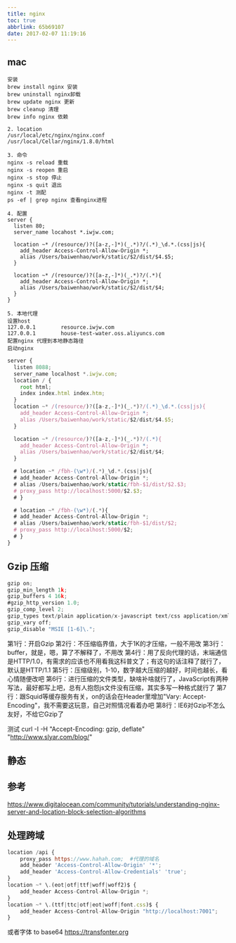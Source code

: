 ```yaml
---
title: nginx
toc: true
abbrlink: 65b69107
date: 2017-02-07 11:19:16
---
```


## mac
```
安装
brew install nginx 安装
brew uninstall nginx卸载
brew update nginx 更新
brew cleanup 清理
brew info nginx 依赖

2. location
/usr/local/etc/nginx/nginx.conf
/usr/local/Cellar/nginx/1.8.0/html

3. 命令
nginx -s reload 重载
nginx -s reopen 重启
nginx -s stop 停止
nginx -s quit 退出
nginx -t 测配
ps -ef | grep nginx 查看nginx进程

4. 配置
server {
  listen 80;
  server_name locahost *.iwjw.com;

  location ~* /(resource/)?([a-z,-]*)(_.*)?/(.*)_\d.*.(css|js){
    add_header Access-Control-Allow-Origin *;
    alias /Users/baiwenhao/work/static/$2/dist/$4.$5;
  }

  location ~* /(resource/)?([a-z,-]*)(_.*)?/(.*){
    add_header Access-Control-Allow-Origin *;
    alias /Users/baiwenhao/work/static/$2/dist/$4;
  }
}

5. 本地代理
设置host
127.0.0.1        resource.iwjw.com
127.0.0.1        house-test-water.oss.aliyuncs.com
配置nginx 代理到本地静态路径
启动nginx
```

```js
server {
  listen 8088;
  server_name localhost *.iwjw.com;
  location / {
    root html;
    index index.html index.htm;
  }
  location ~* /(resource/)?([a-z,-]*)(_.*)?/(.*)_\d.*.(css|js){
    add_header Access-Control-Allow-Origin *;
    alias /Users/baiwenhao/work/static/$2/dist/$4.$5;
  }

  location ~* /(resource/)?([a-z,-]*)(_.*)?/(.*){
    add_header Access-Control-Allow-Origin *;
    alias /Users/baiwenhao/work/static/$2/dist/$4;
  }

  # location ~* /fbh-(\w*)/(.*)_\d.*.(css|js){
  # add_header Access-Control-Allow-Origin *;
  # alias /Users/baiwenhao/work/static/fbh-$1/dist/$2.$3;
  # proxy_pass http://localhost:5000/$2.$3;
  # }

  # location ~* /fbh-(\w*)/(.*){
  # add_header Access-Control-Allow-Origin *;
  # alias /Users/baiwenhao/work/static/fbh-$1/dist/$2;
  # proxy_pass http://localhost:5000/$2;
  # }
}
```

## Gzip 压缩
```js
gzip on;
gzip_min_length 1k;
gzip_buffers 4 16k;
#gzip_http_version 1.0;
gzip_comp_level 2;
gzip_types text/plain application/x-javascript text/css application/xml text/javascript application/x-httpd-php image/jpeg image/gif image/png;
gzip_vary off;
gzip_disable "MSIE [1-6]\.";
```

第1行：开启Gzip
第2行：不压缩临界值，大于1K的才压缩，一般不用改
第3行：buffer，就是，嗯，算了不解释了，不用改
第4行：用了反向代理的话，末端通信是HTTP/1.0，有需求的应该也不用看我这科普文了；有这句的话注释了就行了，默认是HTTP/1.1
第5行：压缩级别，1-10，数字越大压缩的越好，时间也越长，看心情随便改吧
第6行：进行压缩的文件类型，缺啥补啥就行了，JavaScript有两种写法，最好都写上吧，总有人抱怨js文件没有压缩，其实多写一种格式就行了
第7行：跟Squid等缓存服务有关，on的话会在Header里增加"Vary: Accept-Encoding"，我不需要这玩意，自己对照情况看着办吧
第8行：IE6对Gzip不怎么友好，不给它Gzip了

测试
curl -I -H "Accept-Encoding: gzip, deflate" "http://www.slyar.com/blog/"

## 静态


## 参考
https://www.digitalocean.com/community/tutorials/understanding-nginx-server-and-location-block-selection-algorithms

## 处理跨域
```js
location /api {
    proxy_pass https://www.hahah.com;  #代理的域名
    add_header 'Access-Control-Allow-Origin' '*';
    add_header 'Access-Control-Allow-Credentials' 'true';
}
location ~* \.(eot|otf|ttf|woff|woff2)$ {
    add_header Access-Control-Allow-Origin *;
}
location ~* \.(ttf|ttc|otf|eot|woff|font.css)$ {
    add_header Access-Control-Allow-Origin "http://localhost:7001";
}
```
或者字体 to base64 https://transfonter.org
